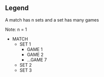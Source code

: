 ## Legend

A match has n sets and a set has many games

Note: n = 1

- MATCH
  - SET 1
    - GAME 1
    - GAME 2
    - ...GAME 7
  - SET 2
  - SET 3